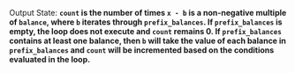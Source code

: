 Output State: **`count` is the number of times `x - b` is a non-negative multiple of `balance`, where `b` iterates through `prefix_balances`. If `prefix_balances` is empty, the loop does not execute and `count` remains 0. If `prefix_balances` contains at least one balance, then `b` will take the value of each balance in `prefix_balances` and `count` will be incremented based on the conditions evaluated in the loop.**
